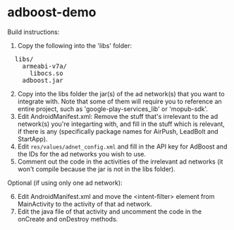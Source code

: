 adboost-demo
============

Build instructions:

1. Copy the following into the 'libs' folder:
<pre>
  libs/
    armeabi-v7a/
      libocs.so
    adboost.jar
</pre>
2. Copy into the libs folder the jar(s) of the ad network(s) that you want to integrate with. Note that some of them will require you to reference an entire project, such as 'google-play-services_lib' or 'mopub-sdk'.
3. Edit AndroidManifest.xml: Remove the stuff that's irrelevant to the ad network(s) you're integarting with, and fill in the stuff which is relevant, if there is any (specifically package names for AirPush, LeadBolt and StartApp).
4. Edit <code>res/values/adnet_config.xml</code> and fill in the API key for AdBoost and the IDs for the ad networks you wish to use.
5. Comment out the code in the activities of the irrelevant ad networks (it won't compile because the jar is not in the libs folder).

Optional (if using only one ad network):

6. Edit AndroidManifest.xml and move the &lt;intent-filter&gt; element from MainActivity to the activity of that ad network.
7. Edit the java file of that activity and uncomment the code in the onCreate and onDestroy methods.
